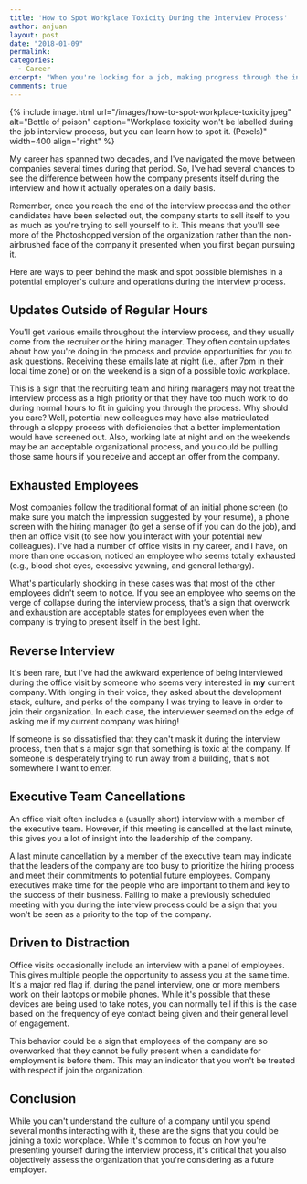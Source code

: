```yaml
---
title: 'How to Spot Workplace Toxicity During the Interview Process'
author: anjuan
layout: post
date: "2018-01-09"
permalink:
categories:
  - Career
excerpt: "When you're looking for a job, making progress through the interview process can be exciting. However, don't let it blind you to clues that the company may be a toxic workplace."
comments: true
---
```


{% include image.html url="/images/how-to-spot-workplace-toxicity.jpeg" alt="Bottle of poison" caption="Workplace toxicity won't be labelled during the job interview process, but you can learn how to spot it. (Pexels)" width=400 align="right" %}

My career has spanned two decades, and I've navigated the move between companies several times during that period. So, I've had several chances to see the difference between how the company presents itself during the interview and how it actually operates on a daily basis. 

Remember, once you reach the end of the interview process and the other candidates have been selected out, the company starts to sell itself to you as much as you're trying to sell yourself to it. This means that you'll see more of the Photoshopped version of the organization rather than the non-airbrushed face of the company it presented when you first began pursuing it.

Here are ways to peer behind the mask and spot possible blemishes in a potential employer's culture and operations during the interview process.

## Updates Outside of Regular Hours

You'll get various emails throughout the interview process, and they usually come from the recruiter or the hiring manager. They often contain updates about how you're doing in the process and provide opportunities for you to ask questions. Receiving these emails late at night (i.e., after 7pm in their local time zone) or on the weekend is a sign of a possible toxic workplace.
 
This is a sign that the recruiting team and hiring managers may not treat the interview process as a high priority or that they have too much work to do during normal hours to fit in guiding you through the process. Why should you care? Well, potential new colleagues may have also matriculated through a sloppy process with deficiencies that a better implementation would have screened out. Also, working late at night and on the weekends may be an acceptable organizational process, and you could be pulling those same hours if you receive and accept an offer from the company.

## Exhausted Employees

Most companies follow the traditional format of an initial phone screen (to make sure you match the impression suggested by your resume), a phone screen with the hiring manager (to get a sense of if you can do the job), and then an office visit (to see how you interact with your potential new colleagues). I've had a number of office visits in my career, and I have, on more than one occasion, noticed an employee who seems totally exhausted (e.g., blood shot eyes, excessive yawning, and general lethargy).

What's particularly shocking in these cases was that most of the other employees didn't seem to notice. If you see an employee who seems on the verge of collapse during the interview process, that's a sign that overwork and exhaustion are acceptable states for employees even when the company is trying to present itself in the best light.

## Reverse Interview

It's been rare, but I've had the awkward experience of being interviewed during the office visit by someone who seems very interested in **my** current company. With longing in their voice, they asked about the development stack, culture, and perks of the company I was trying to leave in order to join their organization. In each case, the interviewer seemed on the edge of asking me if my current company was hiring!

If someone is so dissatisfied that they can't mask it during the interview process, then that's a major sign that something is toxic at the company. If someone is desperately trying to run away from a building, that's not somewhere I want to enter.

## Executive Team Cancellations

An office visit often includes a (usually short) interview with a member of the executive team. However, if this meeting is cancelled at the last minute, this gives you a lot of insight into the leadership of the company.

A last minute cancellation by a member of the executive team may indicate that the leaders of the company are too busy to prioritize the hiring process and meet their commitments to potential future employees. Company executives make time for the people who are important to them and key to the success of their business. Failing to make a previously scheduled meeting with you during the interview process could be a sign that you won't be seen as a priority to the top of the company.

## Driven to Distraction

Office visits occasionally include an interview with a panel of employees. This gives multiple people the opportunity to assess you at the same time. It's a major red flag if, during the panel interview, one or more members work on their laptops or mobile phones. While it's possible that these devices are being used to take notes, you can normally tell if this is the case based on the frequency of eye contact being given and their general level of engagement.

This behavior could be a sign that employees of the company are so overworked that they cannot be fully present when a candidate for employment is before them. This may an indicator that you won't be treated with respect if join the organization.

## Conclusion

While you can't understand the culture of a company until you spend several months interacting with it, these are the signs that you could be joining a toxic workplace. While it's common to focus on how you're presenting yourself during the interview process, it's critical that you also objectively assess the organization that you're considering as a future employer.